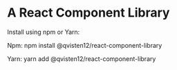 # A React Component Library

Install using npm or Yarn:

Npm: npm install @qvisten12/react-component-library

Yarn: yarn add @qvisten12/react-component-library
